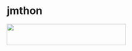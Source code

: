 # jmthon

<p align="left"><a href="https://heroku.com/deploy?template=https://github.com/U1999UU/mus1"> <img src="https://img.shields.io/badge/Deploy%20To%20Heroku-purple?style=for-the-badge&logo=heroku" width="320" height="58.45"/></a></p>
